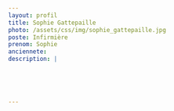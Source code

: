 ```yaml
---
layout: profil
title: Sophie Gattepaille
photo: /assets/css/img/sophie_gattepaille.jpg
poste: Infirmière
prenom: Sophie
anciennete: 
description: |
 

  

  
---
```

